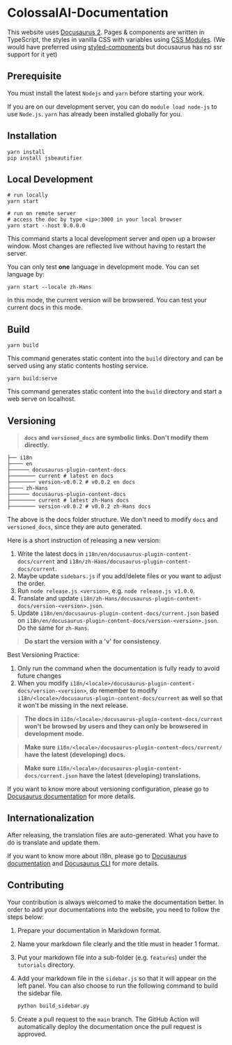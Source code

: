 # ColossalAI-Documentation

This website uses [Docusaurus 2](https://v2.docusaurus.io/).
Pages & components are written in TypeScript, the styles in vanilla CSS with
variables using
[CSS Modules](https://github.com/css-modules/css-modules).
(We would have preferred using [styled-components](https://styled-components.com/) but docusaurus has no ssr support for
it yet)

## Prerequisite

You must install the latest `Nodejs` and `yarn` before starting your work.

If you are on our development server, you can do `module load node-js` to use `Node.js`. `yarn` has already been installed globally for you.

## Installation

```console
yarn install
pip install jsbeautifier
```

## Local Development

```console
# run locally
yarn start

# run on remote server
# access the doc by type <ip>:3000 in your local browser
yarn start --host 0.0.0.0
```

This command starts a local development server and open up a browser window. Most changes are reflected live without having to restart the server.

You can only test **one** language in development mode. You can set language by:

```console
yarn start --locale zh-Hans
```

In this mode, the current version will be browsered. You can test your current docs in this mode.

## Build

```console
yarn build
```
This command generates static content into the `build` directory and can be served using any static contents hosting service.

```console
yarn build:serve
```
This command generates static content into the `build` directory and start a web serve on localhost.

## Versioning

> **`docs` and `versioned_docs` are symbolic links. Don't modify them directly.**

```text
├── i18n
├──── en
├────── docusaurus-plugin-content-docs
├──────── current # latest en docs
├──────── version-v0.0.2 # v0.0.2 en docs
├──── zh-Hans
├────── docusaurus-plugin-content-docs
├──────── current # latest zh-Hans docs
├──────── version-v0.0.2 # v0.0.2 zh-Hans docs
```

The above is the docs folder structure. We don't need to modify `docs` and `versioned_docs`, since they are auto generated.

Here is a short instruction of releasing a new version:
1. Write the latest docs in `i18n/en/docusaurus-plugin-content-docs/current` and `i18n/zh-Hans/docusaurus-plugin-content-docs/current`.
2. Maybe update `sidebars.js` if you add/delete files or you want to adjust the order.
3. Run `node release.js <version>`, e.g. `node release.js v1.0.0`.
4. Translate and update `i18n/zh-Hans/docusaurus-plugin-content-docs/version-<version>.json`.
5. Update `i18n/en/docusaurus-plugin-content-docs/current.json` based on `i18n/en/docusaurus-plugin-content-docs/version-<version>.json`. Do the same for `zh-Hans`.

> **Do start the version with a 'v' for consistency**.

Best Versioning Practice:
1. Only run the command when the documentation is fully ready to avoid future changes
2. When you modify `i18n/<locale>/docusaurus-plugin-content-docs/version-<version>`, do remember to modify `i18n/<locale>/docusaurus-plugin-content-docs/current` as well so that it won't be missing in the next release.

> **The docs in `i18n/<locale>/docusaurus-plugin-content-docs/current` won't be browsed by users and they can only be browsered in development mode.**

> **Make sure `i18n/<locale>/docusaurus-plugin-content-docs/current/` have the latest (developing) docs.**

> **Make sure `i18n/<locale>/docusaurus-plugin-content-docs/current.json` have the latest (developing) translations.**

If you want to know more about versioning configuration, please go to [Docusaurus documentation](https://docusaurus.io/docs/versioning) for more details.

## Internationalization

After releasing, the translation files are auto-generated. What you have to do is translate and update them.

If you want to know more about i18n, please go to [Docusaurus documentation](https://docusaurus.io/docs/i18n/introduction) and [Docusaurus CLI](https://docusaurus.io/docs/cli#docusaurus-write-translations-sitedir) for more details.

## Contributing

Your contribution is always welcomed to make the documentation better.
In order to add your documentations into the website, you need to follow the steps below:

1. Prepare your documentation in Markdown format.
2. Name your markdown file clearly and the title must in header 1 format.
3. Put your markdown file into a sub-folder (e.g. `features`) under the `tutorials` directory.
4. Add your markdown file in the `sidebar.js` so that it will appear on the left panel.
   You can also choose to run the following command to build the sidebar file.

    ```python
    python build_sidebar.py
    ```
5. Create a pull request to the `main` branch. The GitHub Action will automatically deploy the documentation once the
   pull request is approved.
